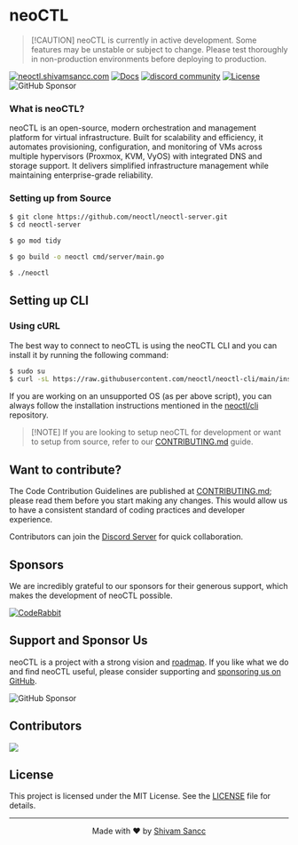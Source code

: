 # neoCTL

> \[!CAUTION]
> neoCTL is currently in active development. Some features may be unstable or subject to change.
> Please test thoroughly in non-production environments before deploying to production.

<a href="https://neoctl.shivamsancc.com">![neoctl.shivamsancc.com](https://img.shields.io/badge/site-neoctl.shivamsancc.com-00A1FF?style=flat-square)</a> <a href="https://neoctl.shivamsancc.com/docs/">![Docs](https://img.shields.io/badge/docs-00A1FF?style=flat-square)</a> <a target="_blank" href="https://discord.gg/neoctl"><img src="https://dcbadge.limes.pink/api/server/neoctl?style=flat" alt="discord community" /></a>
[![License](https://img.shields.io/badge/license-MIT-blue.svg)](LICENSE)
![GitHub Sponsor](https://img.shields.io/github/sponsors/shivamsancc?label=Sponsors\&logo=GitHub)

### What is neoCTL?

neoCTL is an open-source, modern orchestration and management platform for virtual infrastructure. Built for scalability and efficiency, it automates provisioning, configuration, and monitoring of VMs across multiple hypervisors (Proxmox, KVM, VyOS) with integrated DNS and storage support. It delivers simplified infrastructure management while maintaining enterprise-grade reliability.

<!-- ## Get started

### Setting up neoCTL with Docker

The easiest way to get started with neoCTL is using [Docker](https://www.docker.com/) by running the following command.

```bash
$ docker run -p 8080:8080 neoctl/neoctl-server:latest
```

The above command will start the neoCTL server running locally on port `8080` and you can connect to it using the neoCTL CLI and SDKs.

> \[!NOTE]
> If you are looking to setup neoCTL for development or want to setup from source, refer to our [CONTRIBUTING.md](CONTRIBUTING.md) guide. -->

### Setting up from Source

```bash
$ git clone https://github.com/neoctl/neoctl-server.git
$ cd neoctl-server

$ go mod tidy

$ go build -o neoctl cmd/server/main.go

$ ./neoctl
```

## Setting up CLI

### Using cURL

The best way to connect to neoCTL is using the neoCTL CLI and you can install it by running the following command:

```bash
$ sudo su
$ curl -sL https://raw.githubusercontent.com/neoctl/neoctl-cli/main/install.sh | sh
```

If you are working on an unsupported OS (as per above script), you can always follow the installation instructions mentioned in the [neoctl/cli](https://github.com/neoctl/neoctl-cli) repository.

> \[!NOTE]
> If you are looking to setup neoCTL for development or want to setup from source, refer to our [CONTRIBUTING.md](CONTRIBUTING.md) guide.

## Want to contribute?

The Code Contribution Guidelines are published at [CONTRIBUTING.md](CONTRIBUTING.md); please read them before you start making any changes. This would allow us to have a consistent standard of coding practices and developer experience.

Contributors can join the [Discord Server](https://discord.gg/neoctl) for quick collaboration.

## Sponsors

We are incredibly grateful to our sponsors for their generous support, which makes the development of neoCTL possible.

<a href="https://www.coderabbit.ai/?utm_source=github&utm_medium=social&utm_campaign=sponsor&utm_term=dicedb">
  <picture>
    <source media="(prefers-color-scheme: dark)" srcset="https://www.coderabbit.ai/images/logo-white.svg">
    <source media="(prefers-color-scheme: light)" srcset="https://www.coderabbit.ai/images/logo-orange.svg">
    <img alt="CodeRabbit" src="https://www.coderabbit.ai/images/logo-orange.svg">
  </picture>
</a>

## Support and Sponsor Us

neoCTL is a project with a strong vision and [roadmap](https://neoctl.shivamsancc.com/roadmap/). If you like what we do and find neoCTL useful, please consider supporting and [sponsoring us on GitHub](https://github.com/sponsors/shivamsancc).

![GitHub Sponsor](https://img.shields.io/github/sponsors/shivamsancc?label=Sponsors\&logo=GitHub)

## Contributors

<a href="https://github.com/neoctl/neoctl-server/graphs/contributors">
  <img src="https://contrib.rocks/image?repo=neoctl/neoctl-server"/>
</a>

## License

This project is licensed under the MIT License. See the [LICENSE](LICENSE) file for details.

---

<p align="center">
  Made with ❤️ by <a href="https://github.com/shivamsancc">Shivam Sancc</a>
</p>
